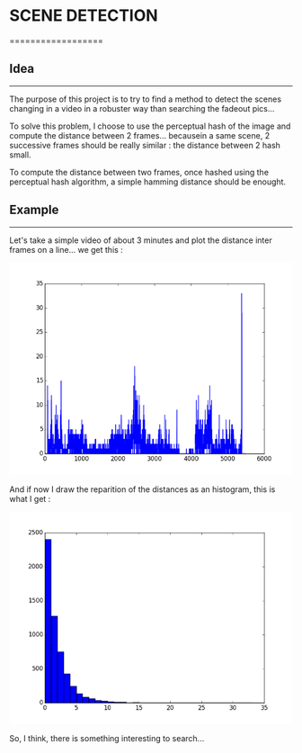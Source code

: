 # SCENE DETECTION
==================

## Idea
--------

The purpose of this project is to try to find a method to detect the scenes 
changing in a video in a robuster way than searching the fadeout pics...

To solve this problem, I choose to use the perceptual hash of the image and
compute the distance between 2 frames... becausein a same scene, 2 successive
frames should be really similar : the distance between 2 hash small.

To compute the distance between two frames, once hashed using the perceptual
hash algorithm, a simple hamming distance should be enought.

## Example
-----------

Let's take a simple video of about 3 minutes and plot the distance inter
frames on a line... we get this :

![inter frames_distance by_order of apparition](img/inter_frames_distance_by_order_of_apparition.png)


And if now I draw the reparition of the distances as an histogram, this is what I get :

![inter frames distance reparition](img/inter_frames_distance_reparition.png)

So, I think, there is something interesting to search...